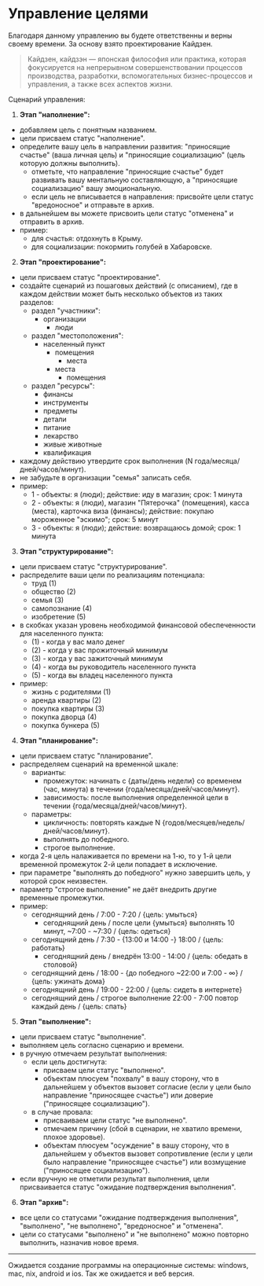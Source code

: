 # Управление целями

Благодаря данному управлению вы будете ответственны и верны своему времени. За основу взято проектирование Кайдзен.

> Кайдзен, кайдзэн — японская философия или практика, которая фокусируется на непрерывном совершенствовании процессов производства, разработки, вспомогательных бизнес-процессов и управления, а также всех аспектов жизни.

Сценарий управления:

1. **Этап "наполнение":**
- добавляем цель с понятным названием.
- цели присваем статус "наполнение".
- определите вашу цель в направлении развития: "приносящие счастье" (ваша личная цель) и "приносящие социализацию" (цель которую должны выполнить).
     - отметьте, что направление "приносящие счастье" будет развивать вашу ментальную составляющую, а "приносящие социализацию" вашу эмоциональную.
     - если цель не вписывается в направления: присвойте цели статус "вредоносное" и отправьте в архив.
- в дальнейшем вы можете присвоить цели статус "отменена" и отправить в архив.
- пример: 
    - для счастья: отдохнуть в Крыму.
    - для социализации: покормить голубей в Хабаровске.
2. **Этап "проектирование":**
- цели присваем статус "проектирование".
- создайте сценарий из пошаговых действий (с описанием), где в каждом действии может быть несколько объектов из таких разделов:
     - раздел "участники":
          - организации
             - люди 
     - раздел "местоположения":
          - населенный пункт
             - помещения 
                - места
             - места
                - помещения 
     - раздел "ресурсы":
          - финансы 
          - инструменты 
          - предметы 
          - детали 
          - питание
          - лекарство
          - живые животные
          - квалификация
- каждому действию утвердите срок выполнения (N года/месяца/дней/часов/минут).
- не забудьте в организации "семья" записать себя.
- пример:
     - 1 - объекты: я (люди); действие: иду в магазин; срок: 1 минута
     - 2 - объекты: я (люди), магазин "Пятерочка" (помещения), касса (места), карточка виза (финансы); действие: покупаю мороженное "эскимо"; срок: 5 минут
     - 3 - объекты: я (люди); действие: возвращаюсь домой; срок: 1 минута
3. **Этап "структурирование":**
- цели присваем статус "структурирование".
- распределите ваши цели по реализациям потенциала: 
    - труд (1)
    - общество (2)
    - семья (3)
    - самопознание (4)
    - изобретение (5)
- в скобках указан уровень необходимой финансовой обеспеченности для населенного пункта:
    - (1) - когда у вас мало денег
    - (2) - когда у вас прожиточный минимум
    - (3) - когда у вас зажиточный минимум
    - (4) - когда вы руководитель населенного пункта
    - (5) - когда вы владец населенного пункта
- пример: 
    - жизнь с родителями (1)
    - аренда квартиры (2)
    - покупка квартиры (3)
    - покупка дворца (4)
    - покупка бункера (5)
4. **Этап "планирование":**
- цели присваем статус "планирование".
- распределяем сценарий на временной шкале: 
     - варианты:
          - промежуток: начинать с {даты/день недели} со временем (час, минута) в течении {года/месяца/дней/часов/минут}.
          - зависимость: после выполнения определенной цели в течении {года/месяца/дней/часов/минут}.
     - параметры:
          - цикличность: повторять каждые N {годов/месяцев/недель/дней/часов/минут}.
          - выполнять до победного.
          - строгое выполнение.
- когда 2-я цель налаживается по времени на 1-ю, то у 1-й цели временной промежуток 2-й цели попадает в исключение.
- при параметре "выполнять до победного" нужно завершить цель, у которой срок неизвестен. 
- параметр "строгое выполнение" не даёт внедрить другие временные промежутки.
- пример: 
     - сегоднящний день / 7:00 - 7:20 / {цель: умыться}
          - сегоднящний день / после цели {умыться} выполнять 10 минут, ~7:00 - ~7:30 / {цель: одеться}
     - сегоднящний день / 7:30 - {13:00 и 14:00 -} 18:00 / {цель: работать}
          - сегоднящний день / внедрён 13:00 - 14:00 / {цель: обедать в столовой}
     - сегоднящний день / 18:00 - {до победного ~22:00 и 7:00 - ∞} / {цель: ужинать дома}
     - сегоднящний день / 19:00 - 22:00 / {цель: сидеть в интернете}
     - сегоднящний день / строгое выполнение 22:00 - 7:00 повтор каждый день / {цель: спать}
5. **Этап "выполнение":**
- цели присваем статус "выполнение".
- выполняем цель согласно сценарию и времени.
- в ручную отмечаем результат выполнения:
     - если цель достигнута: 
        - присваем цели статус "выполнено".
        - объектам плюсуем "похвалу" в вашу сторону, что в дальнейшем у объектов вызовет согласие (если у цели было направление "приносящее счастье") или доверие ("приносящее социализацию").
     - в случае провала: 
        - присваиваем цели статус "не выполнено".
        - отмечаем причину (сбой в сценарии, не хватило времени, плохое здоровье). 
        - объектам плюсуем "осуждение" в вашу сторону, что в дальнейшем у объектов вызовет сопротивление (если у цели было направление "приносящее счастье") или возмущение ("приносящее социализацию").
- если вручную не отметили результат выполнения, цели присваивается статус "ожидание подтверждения выполнения".
6. **Этап "архив":**
- все цели со статусами "ожидание подтверждения выполнения", "выполнено", "не выполнено", "вредоносное" и "отменена".
- цели со статусами "выполнено" и "не выполнено" можно повторно выполнить, назначив новое время.

<hr>

Ожидается создание программы на операционные системы: windows, mac, nix, android и ios. Так же ожидается и веб версия.

